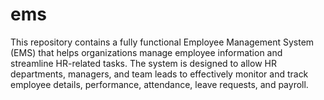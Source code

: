 # ems
This repository contains a fully functional Employee Management System (EMS) that helps organizations manage employee information and streamline HR-related tasks. The system is designed to allow HR departments, managers, and team leads to effectively monitor and track employee details, performance, attendance, leave requests, and payroll.
